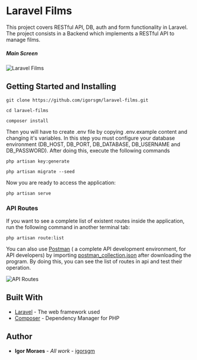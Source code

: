 # Laravel Films

This project covers RESTful API, DB, auth and form functionality in Laravel. The project consists in a Backend which implements a RESTful API to manage films. 

##### Main Screen

![Laravel Films](https://raw.githubusercontent.com/igorsgm/laravel-films/master/CodelineLaravelFilms.png)

## Getting Started and Installing

```
git clone https://github.com/igorsgm/laravel-films.git

cd laravel-films

composer install
```

Then you will have to create .env file by copying .env.example content and changing it's variables. In this step you must configure your database environment (DB_HOST, DB_PORT, DB_DATABASE, DB_USERNAME and DB_PASSWORD).
After doing this, execute the following commands

```
php artisan key:generate

php artisan migrate --seed
```

Now you are ready to access the application:

```
php artisan serve
```

### API Routes

If you want to see a complete list of existent routes inside the application, run the following command in another terminal tab:

```
php artisan route:list
```

You can also use [Postman](https://www.getpostman.com/) ( a complete API development environment, for API developers) by importing [postman_collection.json](https://github.com/igorsgm/laravel-films/blob/master/postman_collection.json) after downloading the program.
By doing this, you can see the list of routes in api and test their operation.

![API Routes](https://raw.githubusercontent.com/igorsgm/laravel-films/master/CodelineLaravelFilms-routes.png) 

## Built With

* [Laravel](https://laravel.com/docs/5.7/) - The web framework used
* [Composer](https://getcomposer.org/) - Dependency Manager for PHP 

## Author

* **Igor Moraes** - *All work* - [igorsgm](https://github.com/igorsgm)
